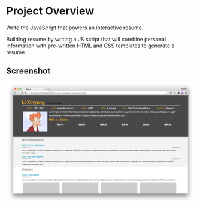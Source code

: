 # Project Overview

Write the JavaScript that powers an interactive resume.

Building resume by writing a JS script that will combine personal information with pre-written HTML and CSS templates to generate a resume.

## Screenshot

![Screenshot](images/screenshot.png)